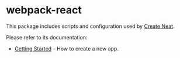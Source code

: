 # webpack-react

This package includes scripts and configuration used by [Create Neat](https://github.com/facebook/create-react-app).

Please refer to its documentation:

- [Getting Started](https://github.com/xun082/react-cli) – How to create a new app.

